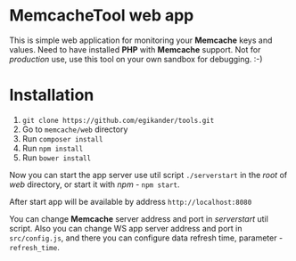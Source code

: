 # MemcacheTool web app

This is simple web application for monitoring your **Memcache** keys and values. Need to have installed **PHP** with **Memcache** support. Not for *production* use, use this tool on your own sandbox for debugging. :-)

# Installation

1. `git clone https://github.com/egikander/tools.git`
2. Go to `memcache/web` directory
3. Run `composer install`
4. Run `npm install`
5. Run `bower install`

Now you can start the app server use util script `./serverstart` in the *root* of *web* directory, or 
start it with *npm* - `npm start`.

After start app will be available by address `http://localhost:8080`

You can change **Memcache** server address and port in *serverstart* util script. Also you can change WS app server address and port in `src/config.js`, and there you can configure data refresh time, parameter - `refresh_time`.
